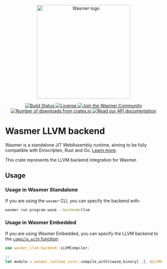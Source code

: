 <p align="center">
  <a href="https://wasmer.io" target="_blank" rel="noopener noreferrer">
    <img width="300" src="https://raw.githubusercontent.com/wasmerio/wasmer/master/logo.png" alt="Wasmer logo">
  </a>
</p>

<p align="center">
  <a href="https://dev.azure.com/wasmerio/wasmer/_build/latest?definitionId=3&branchName=master">
    <img src="https://img.shields.io/azure-devops/build/wasmerio/wasmer/3.svg?style=flat-square" alt="Build Status">
  </a>
  <a href="https://github.com/wasmerio/wasmer/blob/master/LICENSE">
    <img src="https://img.shields.io/github/license/wasmerio/wasmer.svg?style=flat-square" alt="License">
  </a>
  <a href="https://spectrum.chat/wasmer">
    <img src="https://withspectrum.github.io/badge/badge.svg" alt="Join the Wasmer Community">
  </a>
  <a href="https://crates.io/crates/wasmer-llvm-backend">
    <img src="https://img.shields.io/crates/d/wasmer-llvm-backend.svg?style=flat-square" alt="Number of downloads from crates.io">
  </a>
  <a href="https://docs.rs/wasmer-llvm-backend">
    <img src="https://docs.rs/wasmer-llvm-backend/badge.svg" alt="Read our API documentation">
  </a>
</p>

# Wasmer LLVM backend

Wasmer is a standalone JIT WebAssembly runtime, aiming to be fully
compatible with Emscripten, Rust and Go. [Learn
more](https://github.com/wasmerio/wasmer).

This crate represents the LLVM backend integration for Wasmer.

## Usage

### Usage in Wasmer Standalone

If you are using the `wasmer` CLI, you can specify the backend with:

```bash
wasmer run program.wasm --backend=llvm
```

### Usage in Wasmer Embedded

If you are using Wasmer Embedded, you can specify
the LLVM backend to the [`compile_with` function](https://docs.rs/wasmer-runtime-core/*/wasmer_runtime_core/fn.compile_with.html):

```rust
use wasmer_llvm_backend::LLVMCompiler;

// ...
let module = wasmer_runtime_core::compile_with(&wasm_binary[..], &LLVMCompiler::new());
```
